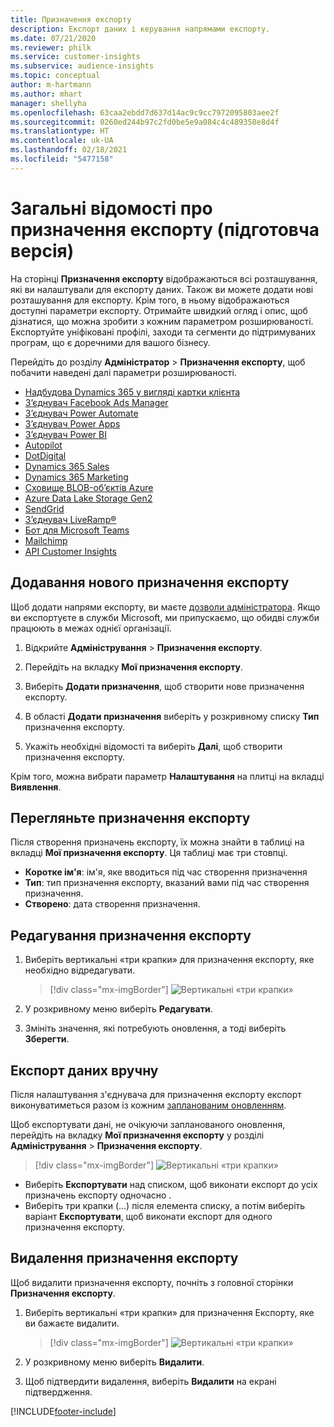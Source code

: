 ```yaml
---
title: Призначення експорту
description: Експорт даних і керування напрямами експорту.
ms.date: 07/21/2020
ms.reviewer: philk
ms.service: customer-insights
ms.subservice: audience-insights
ms.topic: conceptual
author: m-hartmann
ms.author: mhart
manager: shellyha
ms.openlocfilehash: 63caa2ebdd7d637d14ac9c9cc7972095803aee2f
ms.sourcegitcommit: 0260ed244b97c2fd0be5e9a084c4c489358e8d4f
ms.translationtype: HT
ms.contentlocale: uk-UA
ms.lasthandoff: 02/18/2021
ms.locfileid: "5477158"
---
```

# <a name="export-destinations-preview-overview"></a>Загальні відомості про призначення експорту (підготовча версія)

На сторінці **Призначення експорту** відображаються всі розташування, які ви налаштували для експорту даних. Також ви можете додати нові розташування для експорту. Крім того, в ньому відображаються доступні параметри експорту. Отримайте швидкий огляд і опис, щоб дізнатися, що можна зробити з кожним параметром розширюваності. Експортуйте уніфіковані профілі, заходи та сегменти до підтримуваних програм, що є доречними для вашого бізнесу.

Перейдіть до розділу **Адміністратор** > **Призначення експорту**, щоб побачити наведені далі параметри розширюваності.

- [Надбудова Dynamics 365 у вигляді картки клієнта](customer-card-add-in.md)
- [З’єднувач Facebook Ads Manager](export-facebook.md)
- [З’єднувач Power Automate](export-power-automate.md)
- [З’єднувач Power Apps](export-power-apps.md)
- [З’єднувач Power BI](export-power-bi.md)
- [Autopilot](export-autopilot.md)
- [DotDigital](export-dotdigital.md)
- [Dynamics 365 Sales](export-dynamics365-sales.md)
- [Dynamics 365 Marketing](export-dynamics365-marketing.md)
- [Сховище BLOB-об’єктів Azure](export-azure-blob-storage.md)
- [Azure Data Lake Storage Gen2](export-azure-data-lake-storage-gen2.md)
- [SendGrid](export-sendgrid.md)
- [З’єднувач LiveRamp&reg;](export-liveramp.md)
- [Бот для Microsoft Teams](export-teams-bot.md)
- [Mailchimp](export-mailchimp.md)
- [API Customer Insights](apis.md)

## <a name="add-a-new-export-destination"></a>Додавання нового призначення експорту

Щоб додати напрями експорту, ви маєте [дозволи адміністратора](permissions.md). Якщо ви експортуєте в служби Microsoft, ми припускаємо, що обидві служби працюють в межах однієї організації.

1. Відкрийте **Адміністрування** > **Призначення експорту**.

1. Перейдіть на вкладку **Мої призначення експорту**.

1. Виберіть **Додати призначення**, щоб створити нове призначення експорту.

1. В області **Додати призначення** виберіть у розкривному списку **Тип** призначення експорту.

1. Укажіть необхідні відомості та виберіть **Далі**, щоб створити призначення експорту.

Крім того, можна вибрати параметр **Налаштування** на плитці на вкладці **Виявлення**.

## <a name="view-export-destinations"></a>Перегляньте призначення експорту

Після створення призначень експорту, їх можна знайти в таблиці на вкладці **Мої призначення експорту**. Ця таблиці має три стовпці.

- **Коротке ім'я**: ім'я, яке вводиться під час створення призначення
- **Тип**: тип призначення експорту, вказаний вами під час створення призначення.
- **Створено**: дата створення призначення.

## <a name="edit-an-export-destination"></a>Редагування призначення експорту

1. Виберіть вертикальні «три крапки» для призначення експорту, яке необхідно відредагувати.

   > [!div class="mx-imgBorder"]
   > ![Вертикальні «три крапки»](media/export-destinations-page-ellipsis.png "Вертикальні «три крапки»")

1. У розкривному меню виберіть **Редагувати**.

1. Змініть значення, які потребують оновлення, а тоді виберіть **Зберегти**.

## <a name="export-data-on-demand"></a>Експорт даних вручну

Після налаштування з'єднувача для призначення експорту експорт виконуватиметься разом із кожним [запланованим оновленням](system.md#schedule-tab).

Щоб експортувати дані, не очікуючи запланованого оновлення, перейдіть на вкладку **Мої призначення експорту** у розділі **Адміністрування** > **Призначення експорту**.

> [!div class="mx-imgBorder"]
> ![Вертикальні «три крапки»](media/export-destinations-page-ellipsis.png "Вертикальні «три крапки»")

- Виберіть **Експортувати** над списком, щоб виконати експорт до усіх призначень експорту одночасно .
- Виберіть три крапки (...) після елемента списку, а потім виберіть варіант **Експортувати**, щоб виконати експорт для одного призначення експорту.

## <a name="remove-an-export-destination"></a>Видалення призначення експорту

Щоб видалити призначення експорту, почніть з головної сторінки **Призначення експорту**.

1. Виберіть вертикальні «три крапки» для призначення Експорту, яке ви бажаєте видалити.

   > [!div class="mx-imgBorder"]
   > ![Вертикальні «три крапки»](media/export-destinations-page-ellipsis.png "Вертикальні «три крапки»")

2. У розкривному меню виберіть **Видалити**.

3. Щоб підтвердити видалення, виберіть **Видалити** на екрані підтвердження.


[!INCLUDE[footer-include](../includes/footer-banner.md)]